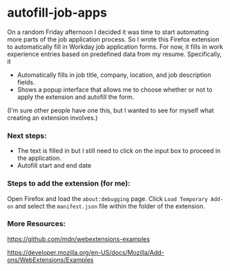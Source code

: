 # autofill-job-apps

On a random Friday afternoon I decided it was time to start automating more parts
of the job application process. So I wrote this Firefox extension 
to automatically fill in Workday job application forms. For now, it
fills in work experience entries based on predefined data from my resume. 
Specifically, it
- Automatically fills in job title, company, location, and job description fields.
- Shows a popup interface that allows me to choose whether or not to apply the extension and autofill the form.

(I'm sure other people have one this, but I wanted to see for myself what creating an extension involves.)

### Next steps:

- The text is filled in but I still need to click on the input box to proceed in the application.
- Autofill start and end date

### Steps to add the extension (for me):

Open Firefox and load the `about:debugging` page. Click `Load Temporary Add-on` and select the `manifest.json` file within the folder of the extension.

### More Resources:

https://github.com/mdn/webextensions-examples

https://developer.mozilla.org/en-US/docs/Mozilla/Add-ons/WebExtensions/Examples